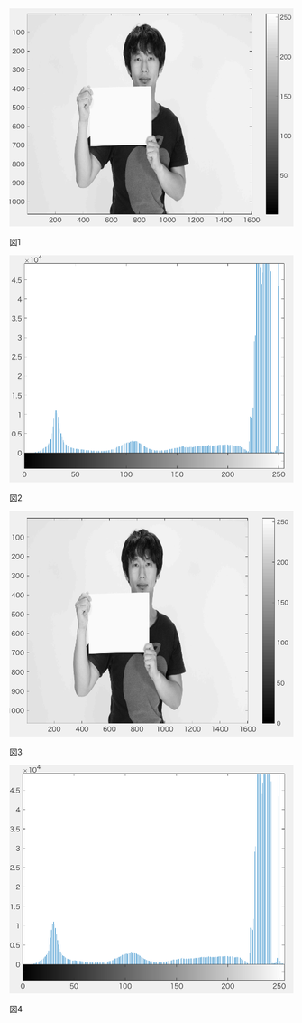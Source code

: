 <img src="https://github.com/tableamd/lecture_image_processing/blob/master/kadai7/1.png">

図1 

<img src="https://github.com/tableamd/lecture_image_processing/blob/master/kadai7/2.png">

図2 

<img src="https://github.com/tableamd/lecture_image_processing/blob/master/kadai7/3.png">

図3 

<img src="https://github.com/tableamd/lecture_image_processing/blob/master/kadai7/4.png">

図4 